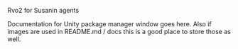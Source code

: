 Rvo2 for Susanin agents

Documentation for Unity package manager window goes here.
Also if images are used in README.md / docs this is a good place to store those as well.

